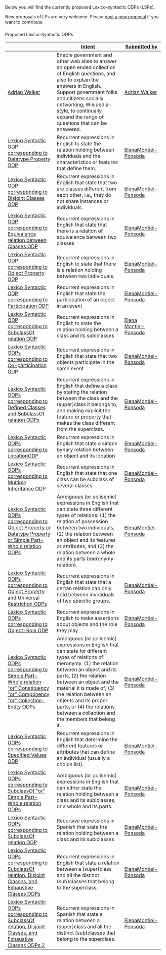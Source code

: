 Below you will find the currently proposed Lexico-syntactic ODPs (LSPs).
 



 New proposals of LPs are very welcome.
Please
 [post a new proposal](../ProposeLSP/ProposeLSP.md "Submissions:ProposeLSP") 
 if you want to contribute.
 



  





### 

 Proposed Lexico-Syntactic ODPs




|  | [Intent](../Property/Lexico-SyntacticODPIntent.md "Property:Lexico-SyntacticODPIntent")  | [Submitted by](../Property/Lexico-SyntacticODPSubmittedBy.md "Property:Lexico-SyntacticODPSubmittedBy")  |
| --- | --- | --- |
| [Adrian Walker](../Adrian_Walker/Adrian_Walker.md "Submissions:Adrian Walker")  |  Enable government and other web sites to answer an open ended collection of English questions, and also to explain the answers in English. Support government folks and citizens socially networking, Wikipedia-style, to continually expand the range of questions that can be answered.  | [Adrian Walker](http://ontologydesignpatterns.org/wiki/index.php?title=User:Adrian_Walker&action=edit&redlink=1 "User:Adrian Walker (not yet written)")  |
| [Lexico Syntactic ODP corresponding to Datatype Property ODP](./Lexico_Syntactic_ODP_corresponding_to_Datatype_Property_ODP.md "Submissions:Lexico Syntactic ODP corresponding to Datatype Property ODP")  |  Recurrent expressions in English to state the relation holding between individuals and the characteristics or features that define them.  | [ElenaMontiel-Ponsoda](../User/ElenaMontiel-Ponsoda.md "User:ElenaMontiel-Ponsoda")  |
| [Lexico Syntactic ODP corresponding to Disjoint Classes ODP](./Lexico_Syntactic_ODP_corresponding_to_Disjoint_Classes_ODP.md "Submissions:Lexico Syntactic ODP corresponding to Disjoint Classes ODP")  |  Recurrent expressions in English that state that two are classes different from each other, i.e., they do not share instances or individuals.  | [ElenaMontiel-Ponsoda](../User/ElenaMontiel-Ponsoda.md "User:ElenaMontiel-Ponsoda")  |
| [Lexico Syntactic ODP corresponding to Equivalence relation between Classes ODP](./Lexico_Syntactic_ODP_corresponding_to_Equivalence_relation_between_Classes_ODP.md "Submissions:Lexico Syntactic ODP corresponding to Equivalence relation between Classes ODP")  |  Recurrent expressions in English that state that there is a relation of equivalence between two classes  | [ElenaMontiel-Ponsoda](../User/ElenaMontiel-Ponsoda.md "User:ElenaMontiel-Ponsoda")  |
| [Lexico Syntactic ODP corresponding to Object Property ODP](./Lexico_Syntactic_ODP_corresponding_to_Object_Property_ODP.md "Submissions:Lexico Syntactic ODP corresponding to Object Property ODP")  |  Recurrent expressions in English to state that there is a relation holding between two individuals.  | [ElenaMontiel-Ponsoda](../User/ElenaMontiel-Ponsoda.md "User:ElenaMontiel-Ponsoda")  |
| [Lexico Syntactic ODP corresponding to Participation ODP](./Lexico_Syntactic_ODP_corresponding_to_Participation_ODP.md "Submissions:Lexico Syntactic ODP corresponding to Participation ODP")  |  Recurrent expressions in English that state the participation of an object in an event  | [ElenaMontiel-Ponsoda](../User/ElenaMontiel-Ponsoda.md "User:ElenaMontiel-Ponsoda")  |
| [Lexico Syntactic ODP corresponding to SubclassOf relation ODP](./Lexico_Syntactic_ODP_corresponding_to_SubclassOf_relation_ODP.md "Submissions:Lexico Syntactic ODP corresponding to SubclassOf relation ODP")  |  Recurrent expressions in English to state the relation holding between a class and its sublclasses  | [Elena Montiel-Ponsoda](http://ontologydesignpatterns.org/wiki/index.php?title=User:Elena_Montiel-Ponsoda&action=edit&redlink=1 "User:Elena Montiel-Ponsoda (not yet written)")  |
| [Lexico Syntactic ODPs corresponding to Co-participation ODP](./Lexico_Syntactic_ODPs_corresponding_to_Co-participation_ODP.md "Submissions:Lexico Syntactic ODPs corresponding to Co-participation ODP")  |  Recurrent expressions in English that state that two objects participate in the same event  | [ElenaMontiel-Ponsoda](../User/ElenaMontiel-Ponsoda.md "User:ElenaMontiel-Ponsoda")  |
| [Lexico Syntactic ODPs corresponding to Defined Classes and SubclassOf relation ODPs](./Lexico_Syntactic_ODPs_corresponding_to_Defined_Classes_and_SubclassOf_relation_ODPs.md "Submissions:Lexico Syntactic ODPs corresponding to Defined Classes and SubclassOf relation ODPs")  |  Recurrent expressions in English that define a class by stating the relation between the class and the (super)class it belongs to, and making explicit the feature or property that makes the class different from the superclass.  | [ElenaMontiel-Ponsoda](../User/ElenaMontiel-Ponsoda.md "User:ElenaMontiel-Ponsoda")  |
| [Lexico Syntactic ODPs corresponding to LocationODP](./Lexico_Syntactic_ODPs_corresponding_to_LocationODP.md "Submissions:Lexico Syntactic ODPs corresponding to LocationODP")  |  Recurrent expressions in English that state a simple bynary relation between an object and its location  | [ElenaMontiel-Ponsoda](../User/ElenaMontiel-Ponsoda.md "User:ElenaMontiel-Ponsoda")  |
| [Lexico Syntactic ODPs corresponding to Multiple Inheritance ODP](./Lexico_Syntactic_ODPs_corresponding_to_Multiple_Inheritance_ODP.md "Submissions:Lexico Syntactic ODPs corresponding to Multiple Inheritance ODP")  |  Recurrent expressions in English that state that one class can be subclass of several classes  | [ElenaMontiel-Ponsoda](../User/ElenaMontiel-Ponsoda.md "User:ElenaMontiel-Ponsoda")  |
| [Lexico Syntactic ODPs corresponding to Object Property or Datatype Property or Simple Part-Whole relation ODPs](./Lexico_Syntactic_ODPs_corresponding_to_Object_Property_or_Datatype_Property_or_Simple_Part-Whole_relation_ODPs.md "Submissions:Lexico Syntactic ODPs corresponding to Object Property or Datatype Property or Simple Part-Whole relation ODPs")  |  Ambiguous (or polisemic) expressions in English that can state three different types of relations: (1) the relation of possession between two individuals, (2) the relation between an object and its features or attributes, and (3) the relation between a whole and its parts (meronymy relation).  | [ElenaMontiel-Ponsoda](../User/ElenaMontiel-Ponsoda.md "User:ElenaMontiel-Ponsoda")  |
| [Lexico Syntactic ODPs corresponding to Object Property and Universal Restriction ODPs](./Lexico_Syntactic_ODPs_corresponding_to_Object_Property_and_Universal_Restriction_ODPs.md "Submissions:Lexico Syntactic ODPs corresponding to Object Property and Universal Restriction ODPs")  |  Recurrent expressions in English that state that a certan relation can only hold between invididuals of two specific groups.  | [ElenaMontiel-Ponsoda](../User/ElenaMontiel-Ponsoda.md "User:ElenaMontiel-Ponsoda")  |
| [Lexico Syntactic ODPs corresponding to Object-Role ODP](./Lexico_Syntactic_ODPs_corresponding_to_Object-Role_ODP.md "Submissions:Lexico Syntactic ODPs corresponding to Object-Role ODP")  |  Recurrent expressions in English to make assertions about objects and the role they play  | [ElenaMontiel-Ponsoda](../User/ElenaMontiel-Ponsoda.md "User:ElenaMontiel-Ponsoda")  |
| [Lexico Syntactic ODPs corresponding to Simple Part-Whole relation "or" Constituency "or" Componency "or" Collection-Entity ODPs](Submissions%253ALexico_Syntactic_ODPs_corresponding_to_Simple_Part-Whole_relation_%2522or%2522_Constituency_%2522or%2522_Componency_%2522or%2522_Collection-Entity_ODPs.html "Submissions:Lexico Syntactic ODPs corresponding to Simple Part-Whole relation \"or\" Constituency \"or\" Componency \"or\" Collection-Entity ODPs")  |  Ambiguous (or polisemic) expressions in English that can state for different types of relations of meronymy: (1) the relation between an object and its parts, (2) the relation between an object and the material it is made of, (3) the relation between an objects and its proper parts, or (4) the relations between a collection and the members that belong it.  | [ElenaMontiel-Ponsoda](../User/ElenaMontiel-Ponsoda.md "User:ElenaMontiel-Ponsoda")  |
| [Lexico Syntactic ODPs corresponding to Specified Values ODP](./Lexico_Syntactic_ODPs_corresponding_to_Specified_Values_ODP.md "Submissions:Lexico Syntactic ODPs corresponding to Specified Values ODP")  |  Recurrent expressions in English that determine the different features or attributes that can define an individual (usually a choice list).  | [ElenaMontiel-Ponsoda](../User/ElenaMontiel-Ponsoda.md "User:ElenaMontiel-Ponsoda")  |
| [Lexico Syntactic ODPs corresponding to SubclassOf "or" Simple Part-Whole relation ODPs](Submissions%253ALexico_Syntactic_ODPs_corresponding_to_SubclassOf_%2522or%2522_Simple_Part-Whole_relation_ODPs.html "Submissions:Lexico Syntactic ODPs corresponding to SubclassOf \"or\" Simple Part-Whole relation ODPs")  |  Ambiguous (or polisemic) expressions in English that can either state the relation holding between a class and its sublclasses, or a whole and its parts.  | [ElenaMontiel-Ponsoda](../User/ElenaMontiel-Ponsoda.md "User:ElenaMontiel-Ponsoda")  |
| [Lexico Syntactic ODPs corresponding to SubclassOf relation ODP](./Lexico_Syntactic_ODPs_corresponding_to_SubclassOf_relation_ODP.md "Submissions:Lexico Syntactic ODPs corresponding to SubclassOf relation ODP")  |  Recursive expressions in Spanish that state the relation holding between a class and its sublclasses  | [ElenaMontiel-Ponsoda](../User/ElenaMontiel-Ponsoda.md "User:ElenaMontiel-Ponsoda")  |
| [Lexico Syntactic ODPs corresponding to SubclassOf relation, Disjoint Classes, and Exhaustive Classes ODPs](./Lexico_Syntactic_ODPs_corresponding_to_SubclassOf_relation,_Disjoint_Classes,_and_Exhaustive_Classes_ODPs.md "Submissions:Lexico Syntactic ODPs corresponding to SubclassOf relation, Disjoint Classes, and Exhaustive Classes ODPs")  |  Recurrent expressions in English that state a relation between a (super)class and all the distinct (sub)classes that belong to the superclass.  | [ElenaMontiel-Ponsoda](../User/ElenaMontiel-Ponsoda.md "User:ElenaMontiel-Ponsoda")  |
| [Lexico Syntactic ODPs corresponding to SubclassOf relation, Disjoint Classes, and Exhaustive Classes ODPs 2](./Lexico_Syntactic_ODPs_corresponding_to_SubclassOf_relation,_Disjoint_Classes,_and_Exhaustive_Classes_ODPs_2.md "Submissions:Lexico Syntactic ODPs corresponding to SubclassOf relation, Disjoint Classes, and Exhaustive Classes ODPs 2")  |  Recurrent expressions in Spanish that state a relation between a (super)class and all the distinct (sub)classes that belong to the superclass.  | [ElenaMontiel-Ponsoda](../User/ElenaMontiel-Ponsoda.md "User:ElenaMontiel-Ponsoda")  |